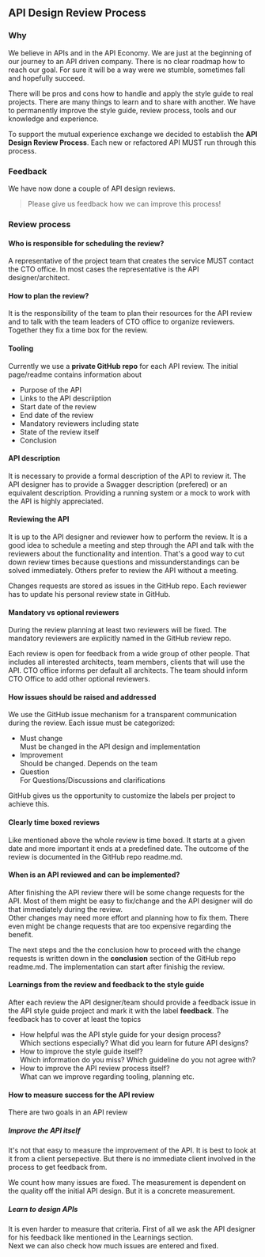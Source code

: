## API Design Review Process

### Why

We believe in APIs and in the API Economy.
We are just at the beginning of our journey to an API driven company.
There is no clear roadmap how to reach our goal. For sure it will be a way were we stumble, sometimes fall and hopefully succeed.

There will be pros and cons how to handle and apply the style guide to real projects.
There are many things to learn and to share with another. 
We have to permanently improve the style guide, review process, tools and our knowledge and experience. 

To support the mutual experience exchange we decided to establish the **API Design Review Process**.
Each new or refactored API MUST run through this process.

### Feedback

We have now done a couple of API design reviews. 
> Please give us feedback how we can improve this process!

### Review process

#### Who is responsible for scheduling the review?
A representative of the project team that creates the service MUST contact the CTO office.
In most cases the representative is the API designer/architect.

#### How to plan the review?
It is the responsibility of the team to plan their resources for the API review and 
to talk with the team leaders of CTO office to organize reviewers.
Together they fix a time box for the review.

#### Tooling
Currently we use a **private GitHub repo** for each API review.
The initial page/readme contains information about

- Purpose of the API
- Links to the API descriiption
- Start date of the review
- End date of the review
- Mandatory reviewers including state
- State of the review itself
- Conclusion

#### API description
It is necessary to provide a formal description of the API to review it.
The API designer has to provide a Swagger description (prefered) or an equivalent description.
Providing a running system or a mock to work with the API is highly appreciated.

#### Reviewing the API
It is up to the API designer and reviewer how to perform the review.
It is a good idea to schedule a meeting and step through the API and talk with the reviewers about the functionality and intention.
That's a good way to cut down review times because questions and missunderstandings can be solved immediately.
Others prefer to review the API without a meeting.

Changes requests are stored as issues in the GitHub repo.
Each reviewer has to update his personal review state in GitHub.

#### Mandatory vs optional reviewers
During the review planning at least two reviewers will be fixed.
The mandatory reviewers are explicitly named in the GitHub review repo.

Each review is open for feedback from a wide group of other people.
That includes all interested architects, team members, clients that will use the API.
CTO office informs per default all architects. The team should inform CTO Office to add other optional reviewers.

#### How issues should be raised and addressed
We use the GitHub issue mechanism for a transparent communication during the review.
Each issue must be categorized:

- Must change   
  Must be changed in the API design and implementation
- Improvement   
  Should be changed. Depends on the team
- Question   
  For Questions/Discussions and clarifications

GitHub gives us the opportunity to customize the labels per project to achieve this.

#### Clearly time boxed reviews
Like mentioned above the whole review is time boxed.
It starts at a given date and more important it ends at a predefined date.
The outcome of the review is documented in the GitHub repo readme.md.

#### When is an API reviewed and can be implemented?
After finishing the API review there will be some change requests for the API.
Most of them might be easy to fix/change and the API designer will do that immediately during the review.   
Other changes may need more effort and planning how to fix them.
There even might be change requests that are too expensive regarding the benefit.   

The next steps and the the conclusion how to proceed with the change requests is written 
down in the **conclusion** section of the GitHub repo readme.md.
The implementation can start after finishig the review. 

#### Learnings from the review and feedback to the style guide
After each review the API designer/team should provide a feedback issue in the 
API style guide project and mark it with the label **feedback**.
The feedback has to cover at least the topics

- How helpful was the API style guide for your design process?   
  Which sections especially? What did you learn for future API designs?
- How to improve the style guide itself?   
  Which information do you miss? Which guideline do you not agree with?
- How to improve the API review process itself?   
  What can we improve regarding tooling, planning etc.

#### How to measure success for the API review
There are two goals in an API review
##### Improve the API itself
It's not that easy to measure the improvement of the API.
It is best to look at it from a client persepective. 
But there is no immediate client involved in the process to get feedback from.

We count how many issues are fixed.
The measurement is dependent on the quality off the initial API design.
But it is a concrete measurement.

##### Learn to design APIs
It is even harder to measure that criteria.
First of all we ask the API designer for his feedback like mentioned in the Learnings section.   
Next we can also check how much issues are entered and fixed. 


